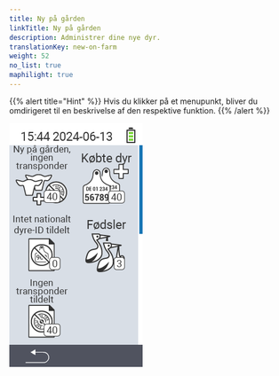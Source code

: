 ```yaml
---
title: Ny på gården
linkTitle: Ny på gården
description: Administrer dine nye dyr.
translationKey: new-on-farm
weight: 52
no_list: true
maphilight: true
---
```

{{% alert title="Hint" %}}
Hvis du klikker på et menupunkt, bliver du omdirigeret til en beskrivelse af den respektive funktion.
{{% /alert %}}

<img src="images/newonfarm.png" alt="VitalControl Ny på gården" title="Ny på gården" usemap="#workmap" class="maphilight" />

<map name="workmap">
  <area shape="rect" coords="3,40,116,160" alt="Ny på gården, ingen transponder" title="Her tildeler du en transponder til nye dyr uden en transponder&#10;Museklik: åbn dokumentation" href="/da/docs/new-on-farm/new-no-transponder/">
  <area shape="rect" coords="3,160,116,280" alt="Ingen nationalt dyre-ID tildelt" title="Her kan du se alle dyr, der endnu ikke er blevet tildelt et nationalt dyre-ID og tildele et nationalt dyre-ID&#10;Museklik: åbn dokumentation" href="/da/docs/new-on-farm/no-national-animal-id-assigned/">
  <area shape="rect" coords="3,280,116,399" alt="Ingen transponder tildelt" title="Her kan du se alle dyr, der endnu ikke er blevet tildelt en transponder og tildele dem en transponder&#10;Museklik: åbn dokumentation" href="/da/docs/new-on-farm/no-transponder-assigned/">

  <area shape="rect" coords="116,40,230,160" alt="Købte dyr" title="Her kan du se dine nuværende køb og eksportere dataene&#10;Museklik: åbn dokumentation" href="/da/docs/new-on-farm/purchased-animals/">
  <area shape="rect" coords="116,160,230,280" alt="Fødsler" title="Her kan du se dine fødsler og oprette en eksportfil&#10;Museklik: åbn dokumentation" href="/da/docs/new-on-farm/births/">
  <area shape="rect" coords="1,401,100,439" alt="Tilbage" title="Hop tilbage et niveau&#10;Museklik: til dokumentationen" href="/da/docs/menu/mainmenu/">
</map>
